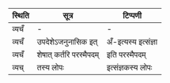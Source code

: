 | स्थिति | सूत्र | टिप्पणी |
| ----- | ------- | ------ |
| व्यचँ | - | - |
| व्यचँ | उपदेशेऽजनुनासिक इत् | अँ-इत्यस्य इत्संज्ञा |
| व्यचँ | शेषात् कर्तरि परस्मैपदम् | इति परस्मैपदम् |
| व्यच् | तस्य लोपः | इत्संज्ञकस्य लोपः |
